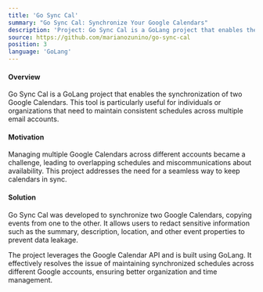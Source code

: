 ```yaml
---
title: 'Go Sync Cal'
summary: "Go Sync Cal: Synchronize Your Google Calendars"
description: 'Project: Go Sync Cal is a GoLang project that enables the synchronization of two Google Calendars'
source: https://github.com/marianozunino/go-sync-cal
position: 3
language: 'GoLang'
---
```

#### Overview

Go Sync Cal is a GoLang project that enables the synchronization of two Google Calendars. This tool is particularly useful for individuals or organizations that need to maintain consistent schedules across multiple email accounts.

#### Motivation

Managing multiple Google Calendars across different accounts became a challenge, leading to overlapping schedules and miscommunications about availability. This project addresses the need for a seamless way to keep calendars in sync.

#### Solution

Go Sync Cal was developed to synchronize two Google Calendars, copying events from one to the other. It allows users to redact sensitive information such as the summary, description, location, and other event properties to prevent data leakage.

The project leverages the Google Calendar API and is built using GoLang. It effectively resolves the issue of maintaining synchronized schedules across different Google accounts, ensuring better organization and time management.
